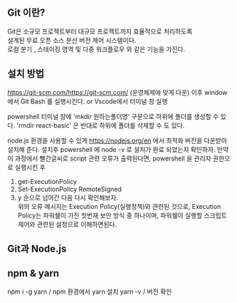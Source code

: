 ## Git 이란?
Git은 소규모 프로젝트부터 대규모 프로젝트까지 효율적으로 처리하도록   
설계된 무료 오픈 소스 분산 버전 제어 시스템이다.  
로컬 분기 , 스테이징 영역 및 다중 워크플로우 와 같은 기능을 가진다. 

## 설치 방법
https://git-scm.com/https://git-scm.com/ (운영체제에 맞게 다운)
이후 window 에서 Git Bash 를 실행시킨다. or Vscode에서 터미널 창 실행

powershell 터미널 창에 'mkdir 원하는폴더명' 구문으로 하위에 폴더를 생성할 수 있다.
'rmdir react-basic' 은 반대로 하위에 폴더를 삭제할 수 도 있다.

node.js 환경을 사용할 수 있게 https://nodejs.org/en 에서 최적화 버전을 다운받아 설치해 준다.
설치후 powershell 에 node -v 로 설치가 완료 되었는지 확인하자.
만약 이 과정에서 빨간글씨로 script 관련 오류가 출력된다면, powershell 을 관리자 권한으로 실행시킨 후 
1. get-ExecutionPolicy
2. Set-ExecutionPolicy RemoteSigned
3. y
순으로 넘어간 다음 다시 확인해보자.  
위의 오류 메시지는 Execution Policy(실행정책)와 관련된 것으로, Execution Policy는 파워쉘이 가진   첫번재 보안 방식 중 하나이며, 파워쉘이 실행할 스크립트 제어와 관련된 설정으로 이해하면된다.   

## Git과 Node.js

## npm & yarn
npm i -g yarn / npm 환경에서 yarn 설치
yarn -v / 버전 확인
